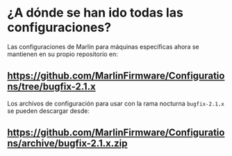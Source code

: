 # ¿A dónde se han ido todas las configuraciones?

Las configuraciones de Marlin para máquinas específicas ahora se mantienen en su propio repositorio en:

## https://github.com/MarlinFirmware/Configurations/tree/bugfix-2.1.x

Los archivos de configuración para usar con la rama nocturna `bugfix-2.1.x` se pueden descargar desde:

## https://github.com/MarlinFirmware/Configurations/archive/bugfix-2.1.x.zip
